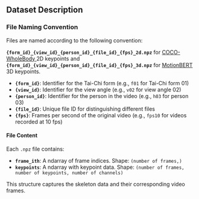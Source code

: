 ## Dataset Description

### File Naming Convention

Files are named according to the following convention:

**`{form_id}_{view_id}_{person_id}_{file_id}_{fps}_2d.npz`** for [COCO-WholeBody
](https://github.com/jin-s13/COCO-WholeBody/tree/master) 2D keypoints and **`{form_id}_{view_id}_{person_id}_{file_id}_{fps}_3d.npz`** for [MotionBERT](https://github.com/JimmySuen/integral-human-pose/blob/master/pytorch_projects/common_pytorch/dataset/hm36.py#L32) 3D keypoints.

- **`{form_id}`**: Identifier for the Tai-Chi form (e.g., `f01` for Tai-Chi form 01)
- **`{view_id}`**: Identifier for the view angle (e.g., `v02` for view angle 02)
- **`{person_id}`**: Identifier for the person in the video (e.g., `h03` for person 03)
- **`{file_id}`**: Unique file ID for distinguishing different files
- **`{fps}`**: Frames per second of the original video (e.g., `fps10` for videos recorded at 10 fps)

#### File Content

Each `.npz` file contains:

- **`frame_ith`**: A ndarray of frame indices. Shape: `(number of frames,)`
- **`keypoints`**: A ndarray with keypoint data. Shape: `(number of frames, number of keypoints, number of channels)`

This structure captures the skeleton data and their corresponding video frames.
